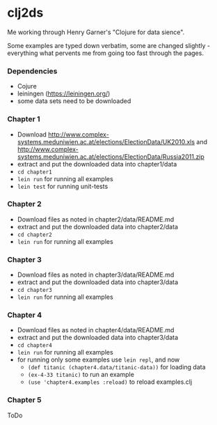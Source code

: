 # clj2ds

Me working through Henry Garner's "Clojure for data sience".

Some examples are typed down verbatim, some are changed slightly - everything what pervents me from going too fast through the pages.

### Dependencies
   
   * Cojure
   * leiningen (https://leiningen.org/)
   * some data sets need to be downloaded

### Chapter 1

   * Download http://www.complex-systems.meduniwien.ac.at/elections/ElectionData/UK2010.xls and http://www.complex-systems.meduniwien.ac.at/elections/ElectionData/Russia2011.zip
   * extract and put the downloaded data into chapter1/data
   * `cd chapter1`
   * `lein run` for running all examples
   * `lein test` for running unit-tests

### Chapter 2

   * Download files as noted in chapter2/data/README.md
   * extract and put the downloaded data into chapter2/data
   * `cd chapter2`
   * `lein run` for running all examples

### Chapter 3

   * Download files as noted in chapter3/data/README.md
   * extract and put the downloaded data into chapter3/data
   * `cd chapter3`
   * `lein run` for running all examples

### Chapter 4

   * Download files as noted in chapter4/data/README.md
   * extract and put the downloaded data into chapter3/data
   * `cd chapter4`
   * `lein run` for running all examples
   * for running only some examples use `lein repl`, and now
       - `(def titanic (chapter4.data/titanic-data))` for loading data
       - `(ex-4-33 titanic)` to run an example
       - `(use 'chapter4.examples :reload)` to reload examples.clj

### Chapter 5

ToDo



